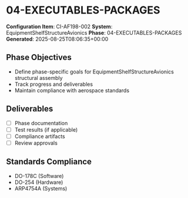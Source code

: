 # 04-EXECUTABLES-PACKAGES

**Configuration Item**: CI-AF198-002
**System**: EquipmentShelfStructureAvionics
**Phase**: 04-EXECUTABLES-PACKAGES
**Generated**: 2025-08-25T08:06:35+00:00

## Phase Objectives
- Define phase-specific goals for EquipmentShelfStructureAvionics structural assembly
- Track progress and deliverables
- Maintain compliance with aerospace standards

## Deliverables
- [ ] Phase documentation
- [ ] Test results (if applicable)
- [ ] Compliance artifacts
- [ ] Review approvals

## Standards Compliance
- DO-178C (Software)
- DO-254 (Hardware)
- ARP4754A (Systems)

